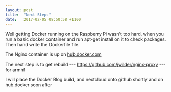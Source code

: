 ```yaml
---
layout: post
title:  "Next Steps"
date:   2017-02-05 08:50:58 +1100
---
```

Well getting Docker running on the Raspberry Pi wasn't too hard, when you run a basic docker container and run apt-get install on it to check packages.
Then hand write the Dockerfile file.

The Nginx container is up on [hub.docker.com](https://hub.docker.com/r/jfuhrmie/nginxbase-arm/)

The next step is to get rebuild --- https://github.com/jwilder/nginx-proxy --- for armhf


I will place the Docker Blog build, and nextcloud onto github shortly and on hub.docker soon after
